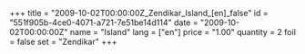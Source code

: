 +++
title = "2009-10-02T00:00:00Z_Zendikar_Island_[en]_false"
id = "551f905b-4ce0-4071-a721-7e51be14d114"
date = "2009-10-02T00:00:00Z"
name = "Island"
lang = ["en"]
price = "1.00"
quantity = 2
foil = false
set = "Zendikar"
+++
